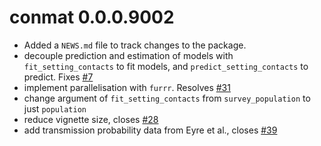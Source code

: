 # conmat 0.0.0.9002

* Added a `NEWS.md` file to track changes to the package.
* decouple prediction and estimation of models with `fit_setting_contacts` to 
  fit models, and `predict_setting_contacts` to predict. Fixes [#7](https://github.com/njtierney/conmat/issues/7)
* implement parallelisation with `furrr`. Resolves [#31](https://github.com/njtierney/conmat/issues/31)
* change argument of `fit_setting_contacts` from `survey_population` to just `population`
* reduce vignette size, closes [#28](https://github.com/njtierney/conmat/issues/28)
* add transmission probability data from Eyre et al., closes [#39](https://github.com/njtierney/conmat/issues/39)